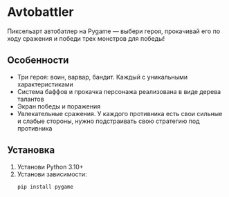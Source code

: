 # Avtobattler

Пиксельарт автобатлер на Pygame — выбери героя, прокачивай его по ходу сражения и победи трех монстров для победы!

## Особенности
- Три героя: воин, варвар, бандит. Каждый с уникальными характеристиками
- Система баффов и прокачка персонажа реализована в виде дерева талантов
- Экран победы и поражения
- Увлекательные сражения. У каждого противника есть свои сильные и слабые стороны, нужно подстраивать свою стратегию под противника

## Установка
1. Установи Python 3.10+
2. Установи зависимости:
   ```bash
   pip install pygame
